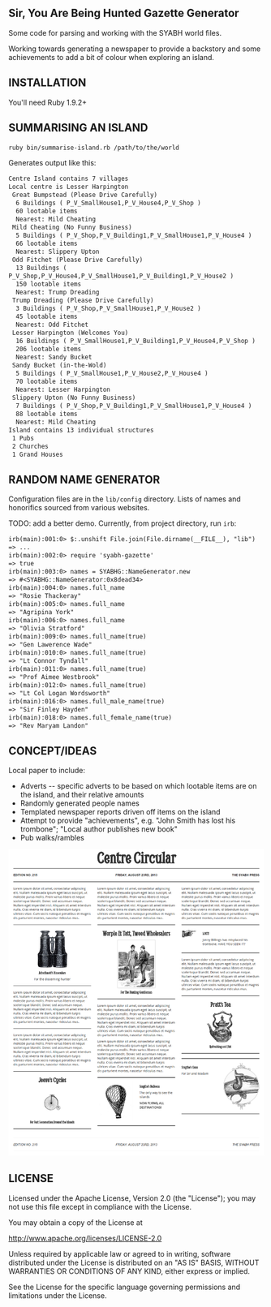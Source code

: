 Sir, You Are Being Hunted Gazette Generator
-------------------------------------------

Some code for parsing and working with the SYABH world files.

Working towards generating a newspaper to provide a backstory and some achievements to add a bit of colour when exploring an island.

INSTALLATION
------------

You'll need Ruby 1.9.2+

SUMMARISING AN ISLAND
---------------------

`ruby bin/summarise-island.rb /path/to/the/world`

Generates output like this:

    Centre Island contains 7 villages
    Local centre is Lesser Harpington
     Great Bumpstead (Please Drive Carefully)
      6 Buildings ( P_V_SmallHouse1,P_V_House4,P_V_Shop )
      60 lootable items
      Nearest: Mild Cheating
     Mild Cheating (No Funny Business)
      5 Buildings ( P_V_Shop,P_V_Building1,P_V_SmallHouse1,P_V_House4 )
      66 lootable items
      Nearest: Slippery Upton
     Odd Fitchet (Please Drive Carefully)
      13 Buildings ( P_V_Shop,P_V_House4,P_V_SmallHouse1,P_V_Building1,P_V_House2 )
      150 lootable items
      Nearest: Trump Dreading
     Trump Dreading (Please Drive Carefully)
      3 Buildings ( P_V_Shop,P_V_SmallHouse1,P_V_House2 )
      45 lootable items
      Nearest: Odd Fitchet
     Lesser Harpington (Welcomes You)
      16 Buildings ( P_V_SmallHouse1,P_V_Building1,P_V_House4,P_V_Shop )
      206 lootable items
      Nearest: Sandy Bucket
     Sandy Bucket (in-the-Wold)
      5 Buildings ( P_V_SmallHouse1,P_V_House2,P_V_House4 )
      70 lootable items
      Nearest: Lesser Harpington
     Slippery Upton (No Funny Business)
      7 Buildings ( P_V_Shop,P_V_Building1,P_V_SmallHouse1,P_V_House4 )
      88 lootable items
      Nearest: Mild Cheating
    Island contains 13 individual structures
     1 Pubs
     2 Churches
     1 Grand Houses

RANDOM NAME GENERATOR
---------------------

Configuration files are in the `lib/config` directory. Lists of names and honorifics sourced from various websites.

TODO: add a better demo. Currently, from project directory, run `irb`:
    
    irb(main):001:0> $:.unshift File.join(File.dirname(__FILE__), "lib")
    => ...
    irb(main):002:0> require 'syabh-gazette'
    => true
    irb(main):003:0> names = SYABHG::NameGenerator.new
    => #<SYABHG::NameGenerator:0x8dead34>
    irb(main):004:0> names.full_name
    => "Rosie Thackeray"
    irb(main):005:0> names.full_name
    => "Agripina York"
    irb(main):006:0> names.full_name
    => "Olivia Stratford"
    irb(main):009:0> names.full_name(true)
    => "Gen Lawerence Wade"
    irb(main):010:0> names.full_name(true)
    => "Lt Connor Tyndall"
    irb(main):011:0> names.full_name(true)
    => "Prof Aimee Westbrook"
    irb(main):012:0> names.full_name(true)
    => "Lt Col Logan Wordsworth"
    irb(main):016:0> names.full_male_name(true)
    => "Sir Finley Hayden"
    irb(main):018:0> names.full_female_name(true)
    => "Rev Maryam Landon"

CONCEPT/IDEAS
-------

Local paper to include:

* Adverts -- specific adverts to be based on which lootable items are on the island, and their relative amounts
* Randomly generated people names
* Templated newspaper reports driven off items on the island
* Attempt to provide "achievements", e.g. "John Smith has lost his trombone"; "Local author publishes new book"
* Pub walks/rambles

![Concept](/etc/concept.png "Screenshot of wireframe")

LICENSE
--------

Licensed under the Apache License, Version 2.0 (the "License"); 
you may not use this file except in compliance with the License. 
  
You may obtain a copy of the License at 
  
http://www.apache.org/licenses/LICENSE-2.0 
  
Unless required by applicable law or agreed to in writing, 
software distributed under the License is distributed on an "AS IS" BASIS, 
WITHOUT WARRANTIES OR CONDITIONS OF ANY KIND, either express or implied. 
  
See the License for the specific language governing permissions and limitations 
under the License.     
